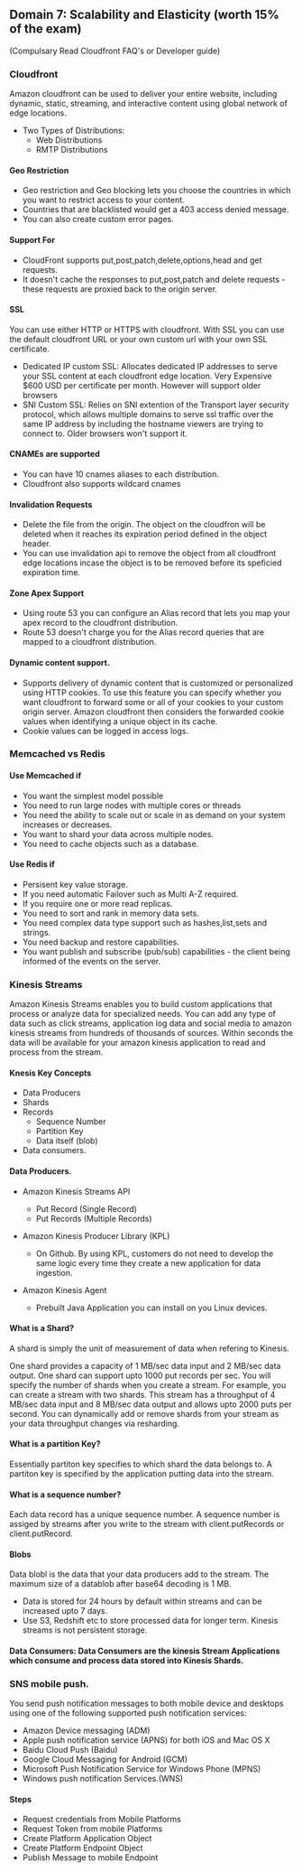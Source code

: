 ## Domain 7: Scalability and Elasticity (worth 15% of the exam)
(Compulsary Read Cloudfront FAQ's or Developer guide)

### Cloudfront

Amazon cloudfront can be used to deliver your entire website, including dynamic, static, streaming, and interactive content using global network of edge locations.

* Two Types of Distributions:
  * Web Distributions
  * RMTP Distributions

#### Geo Restriction
  * Geo restriction and Geo blocking lets you choose the countries in which you want to restrict access to your content.
  * Countries that are blacklisted would get a 403 access denied message.
  * You can also create custom error pages.

#### Support For
  * CloudFront supports put,post,patch,delete,options,head and get requests.
  * It doesn't cache the responses to put,post,patch and delete requests - these requests are proxied back to the origin server.

#### SSL
You can use either HTTP or HTTPS with cloudfront. With SSL you can use the default cloudfront URL or your own custom url with your own SSL certificate.
* Dedicated IP custom SSL: Allocates dedicated IP addresses to serve your SSL content at each cloudfront edge location. Very Expensive $600 USD per certificate per month. However will support older browsers
* SNI Custom SSL: Relies on SNI extention of the Transport layer security protocol, which allows multiple domains to serve ssl traffic over the same IP address by including the hostname viewers are trying to connect to. Older browsers won't support it.

#### CNAMEs are supported
* You can have 10 cnames aliases to each distribution.
* Cloudfront also supports wildcard cnames

#### Invalidation Requests

* Delete the file from the origin. The object on the cloudfron will be deleted when it reaches its expiration period defined in the object header.
* You can use invalidation api to remove the object from all cloudfront edge locations incase the object is to be removed before its speficied expiration time.

#### Zone Apex Support

* Using route 53 you can configure an Alias record that lets you map your apex record to the cloudfront distribution.
* Route 53 doesn't charge you for the Alias record queries that are mapped to a cloudfront distribution.

#### Dynamic content support.

* Supports delivery of dynamic content that is customized or personalized using HTTP cookies. To use this feature you can specify whether you want cloudfront to forward some or all of your cookies to your custom origin server. Amazon cloudfront then considers the forwarded cookie values when identifying a unique object in its cache.
* Cookie values can be logged in access logs.

### Memcached vs Redis

#### Use Memcached if
* You want the simplest model possible
* You need to run large nodes with multiple cores or threads
* You need the ability to scale out or scale in as demand on your system increases or decreases.
* You want to shard your data across multiple nodes.
* You need to cache objects such as a database.

#### Use Redis if
* Persisent key value storage.
* If you need automatic Failover such as Multi A-Z required.
* If you require one or more read replicas.
* You need to sort and rank in memory data sets.
* You need complex data type support such as hashes,list,sets and strings.
* You need backup and restore capabilities.
* You want publish and subscribe (pub/sub) capabilities - the client being informed of the events on the server.

### Kinesis Streams

Amazon Kinesis Streams enables you to build custom applications that process or analyze data for specialized needs. You can add any type of data such as click streams, application log data and social media to amazon kinesis streams from hundreds of thousands of sources. Within seconds the data will be available for your amazon kinesis application to read and process from the stream. 

#### Knesis Key Concepts

* Data Producers
* Shards
* Records	
  * Sequence Number
  * Partition Key
  * Data itself (blob)
* Data consumers.

#### Data Producers.

* Amazon Kinesis Streams API
  * Put Record (Single Record)
  * Put Records (Multiple Records)

* Amazon Kinesis Producer Library (KPL)
  * On Github. By using KPL, customers do not need to develop the same logic every time they create a new application for data ingestion.

* Amazon Kinesis Agent
  * Prebuilt Java Application you can install on you Linux devices.

#### What is a Shard?

A shard is simply the unit of measurement of data when refering to Kinesis.

One shard provides a capacity of 1 MB/sec data input and 2 MB/sec data output. One shard can support upto 1000 put records per sec. You will specify the number of shards when you create a stream. For example, you can create a stream with two shards. This stream has a throughput of 4 MB/sec data input and 8 MB/sec data output and allows upto 2000 puts per second. You can dynamically add or remove shards from your stream as your data throughput changes via resharding.

#### What is a partition Key?

Essentially partiton key specifies to which shard the data belongs to.
A partiton key is specified by the application putting data into the stream.

#### What is a sequence number?

Each data record has a unique sequence number. A sequence number is assiged by streams after you write to the stream with client.putRecords or client.putRecord.

#### Blobs

Data blobl is the data that your data producers add to the stream. The maximum size of a datablob after base64 decoding is 1 MB.

- Data is stored for 24 hours by default within streams and can be increased upto 7 days.
- Use S3, Redshift etc to store processed data for longer term. Kinesis streams is not persistent storage.

#### Data Consumers: Data Consumers are the kinesis Stream Applications which consume and process data stored into Kinesis Shards. 

### SNS mobile push.

You send push notification  messages to both mobile device and desktops using one of the following supported push notification services:

* Amazon Device messaging (ADM)
* Apple push notification service (APNS) for both iOS and Mac OS X
* Baidu Cloud Push (Baidu)
* Google Cloud Messaging for Android (GCM)
* Microsoft Push Notification Service for Windows Phone (MPNS)
* Windows push notification Services.(WNS)

#### Steps

* Request credentials from Mobile Platforms
* Request Token from mobile Platforms
* Create Platform Application Object
* Create Platform Endpoint Object
* Publish Message to mobile Endpoint
